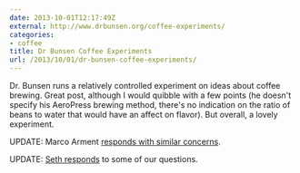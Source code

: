 ```yaml
---
date: 2013-10-01T12:17:49Z
external: http://www.drbunsen.org/coffee-experiments/
categories:
- coffee
title: Dr Bunsen Coffee Experiments
url: /2013/10/01/dr-bunsen-coffee-experiments/
---
```


Dr. Bunsen runs a relatively controlled experiment on ideas about coffee brewing. Great post, although I would quibble with a few points (he doesn't specify his AeroPress brewing method, there's no indication on the ratio of beans to water that would have an affect on flavor). But overall, a lovely experiment. 

UPDATE: Marco Arment [responds with similar concerns](http://www.marco.org/2013/10/01/coffee-experiments).

UPDATE: [Seth responds](http://www.drbunsen.org/coffee-experiments/#update) to some of our questions. 

